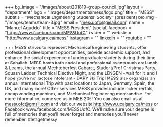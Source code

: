 +++
bg_image = "/images/about/201819-group-council.jpg"
layout = "department"
logo = "images/departments/mess/logo.png"
title = "MESS"
subtitle = "Mechanical Engineering Students’ Society"
[president]
bio_img = "/images/teams/team-3.jpg"
email = "messuofc@gmail.com"
name = "Manuel Agudelo"
title = "MESS President"
[social]
facebook = "https://www.facebook.com/MESSUofC"
twitter = ""
website = "http://www.ucalgary.ca/mess"
instagram = ""
linkedin = ""
youtube = ""


+++
MESS strives to represent Mechanical Engineering students, offer professional development opportunities, provide academic support, and enhance the social experience of undergraduate students during their time at Schulich. MESS hosts both social and professional events such as: Lunch & Learns, the annual Mechtoberfest Cabaret, Student/Prof Christmas Party, Squash Ladder, Technical Elective Night, and the LENGEN - wait for it, and I hope you’re not lactose intolerant - DARY Ski Trip! MESS also organizes an annual International Trip with past locations to Japan, Germany, Spain, the UK, and many more! Other services MESS provides include locker rentals, cheap vending machines, and Mechanical Engineering merchandise. For more information, come see us in MEB 206! You can also email us at messuofc@gmail.com and visit our website http://www.ucalgary.ca/mess or Facebook www.facebook.com/MESSUofC. We’ll make sure your degree is full of memories that you’ll never forget and memories you’ll never remember. #letsgetmessy